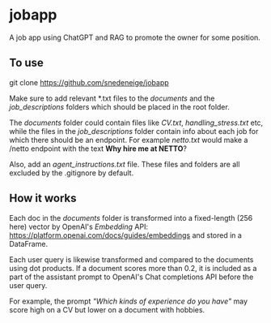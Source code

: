 # jobapp
A job app using ChatGPT and RAG to promote the owner for some position.

## To use
git clone https://github.com/snedeneige/jobapp

Make sure to add relevant *.txt files to the *documents* and the *job_descriptions* folders which should be placed in the root folder.

The *documents* folder could contain files like *CV.txt*, *handling_stress.txt* etc, while the files in the *job_descriptions* folder contain info about each job for which there should be an endpoint. For example *netto.txt* would make a /netto endpoint with the text **Why hire me at NETTO**?

Also, add an *agent_instructions.txt* file. These files and folders are all excluded by the .gitignore by default.

## How it works
Each doc in the *documents* folder is transformed into a fixed-length (256 here) vector by OpenAI's *Embedding* API: https://platform.openai.com/docs/guides/embeddings and stored in a DataFrame.

Each user query is likewise transformed and compared to the documents using dot products. If a document scores more than 0.2, it is included as a part of the assistant prompt to OpenAI's Chat completions API before the user query.

For example, the prompt *"Which kinds of experience do you have"* may score high on a CV but lower on a document with hobbies.

